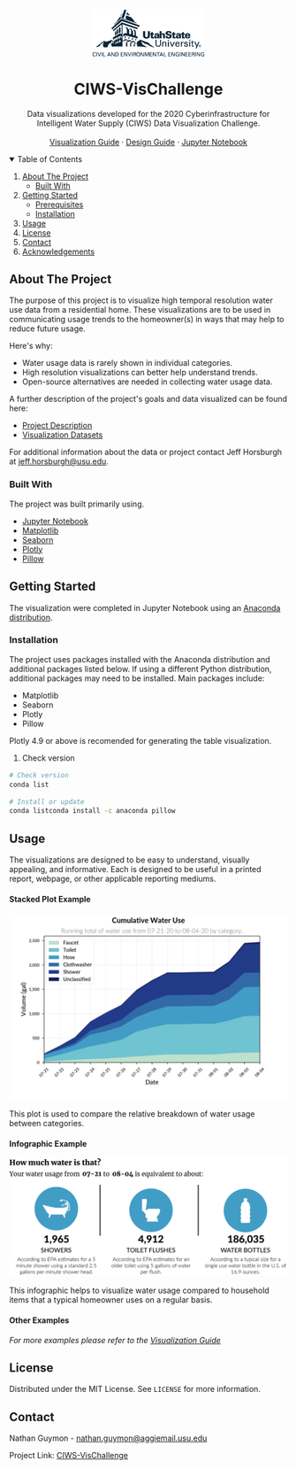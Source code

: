 <!-- PROJECT LOGO -->
<br />
<p align="center">
  <a href="https://github.com/othneildrew/Best-README-Template">
    <img src="Graphics/cee-stacked-blue.png" alt="Logo" width=40% height=%40>
      <br />
  </a>

  <h1 align="center">CIWS-VisChallenge</h1>

  <p align="center">
    Data visualizations developed for the 2020 Cyberinfrastructure for Intelligent Water Supply (CIWS) Data Visualization Challenge.
    <br />
    <br />
    <a href="https://github.com/nguymon/CIWS-VisChallenge/blob/main/Guides/Visualization%20Guide.md">Visualization Guide</a>
    ·
    <a href=") - An overview of the fonts, colors, and other design elements contained in the visualiza">Design Guide</a>
    ·
    <a href="https://github.com/othneildrew/Best-README-Template/issues">Jupyter Notebook</a>
  </p>
</p>

<!-- TABLE OF CONTENTS -->
<details open="open">
  <summary>Table of Contents</summary>
  <ol>
    <li>
      <a href="#about-the-project">About The Project</a>
      <ul>
        <li><a href="#built-with">Built With</a></li>
      </ul>
    </li>
    <li>
      <a href="#getting-started">Getting Started</a>
      <ul>
        <li><a href="#prerequisites">Prerequisites</a></li>
        <li><a href="#installation">Installation</a></li>
      </ul>
    </li>
    <li><a href="#usage">Usage</a></li>
    <li><a href="#license">License</a></li>
    <li><a href="#contact">Contact</a></li>
    <li><a href="#acknowledgements">Acknowledgements</a></li>
  </ol>
</details>

<!-- ABOUT THE PROJECT -->
## About The Project

The purpose of this project is to visualize high temporal resolution water use data from a residential home. These visualizations are to be used in communicating usage trends to the homeowner(s) in ways that may help to reduce future usage.

Here's why:
* Water usage data is rarely shown in individual categories.
* High resolution visualizations can better help understand trends.
* Open-source alternatives are needed in collecting water usage data.

A further description of the project's goals and data visualized can be found here:
* [Project Description](https://github.com/UCHIC/CIWS-VisChallenge)
* [Visualization Datasets](https://github.com/UCHIC/CIWS-VisChallenge/blob/master/2020_Challenge/data/readme.md)

For additional information about the data or project contact Jeff Horsburgh at jeff.horsburgh@usu.edu.

### Built With

The project was built primarily using.
* [Jupyter Notebook](https://jupyter.org/)
* [Matplotlib](https://matplotlib.org/)
* [Seaborn](https://seaborn.pydata.org/)
* [Plotly](https://plotly.com/)
* [Pillow](https://pillow.readthedocs.io/en/stable/)

<!-- GETTING STARTED -->
## Getting Started

The visualization were completed in Jupyter Notebook using an [Anaconda distribution](https://www.anaconda.com/).

### Installation
The project uses packages installed with the Anaconda distribution and additional packages listed below. If using a different Python distribution, additional packages may need to be installed. Main packages include:

* Matplotlib
* Seaborn
* Plotly
* Pillow

Plotly 4.9 or above is recomended for generating the table visualization. 
1. Check version
```sh
# Check version
conda list
```
```sh
# Install or update
conda listconda install -c anaconda pillow
```

<!-- USAGE EXAMPLES -->
## Usage

The visualizations are designed to be easy to understand, visually appealing, and informative. Each is designed to be useful in a printed report, webpage, or other applicable reporting mediums.

#### Stacked Plot Example
![Stack Plot](Results/Stack_YC_No_Irrigation_07-21_to_08-04.png)

This plot is used to compare the relative breakdown of water usage between categories.

#### Infographic Example
![Stack Plot](Results/Infographic_Complete_07-21_to_08-04.png)

This infographic helps to visualize water usage compared to household items that a typical homeowner uses on a regular basis.

#### Other Examples
_For more examples please refer to the [Visualization Guide](https://github.com/nguymon/CIWS-VisChallenge/blob/main/Guides/Visualization%20Guide.md)_

<!-- LICENSE -->
## License

Distributed under the MIT License. See `LICENSE` for more information.

<!-- CONTACT -->
## Contact

Nathan Guymon - nathan.guymon@aggiemail.usu.edu

Project Link: [CIWS-VisChallenge](https://github.com/UCHIC/CIWS-VisChallenge)